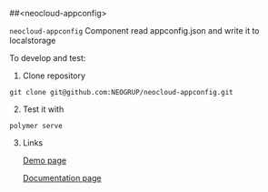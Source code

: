 ##&lt;neocloud-appconfig&gt;

`neocloud-appconfig` Component read appconfig.json and write it to localstorage

To develop and test:

1. Clone repository
```
git clone git@github.com:NEOGRUP/neocloud-appconfig.git
```
2. Test it with
```
polymer serve
```
3. Links

   [Demo page](http://localhost:8000/components/neocloud-appconfig/demo)
  
   [Documentation page](http://localhost:8000/components/neocloud-appconfig/)


